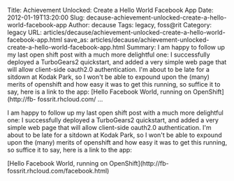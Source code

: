 Title: Achievement Unlocked: Create a Hello World Facebook App
Date: 2012-01-19T13:20:00
Slug: decause-achievement-unlocked-create-a-hello-world-facebook-app
Author: decause
Tags: legacy, foss@rit
Category: legacy
URL: articles/decause/achievement-unlocked-create-a-hello-world-facebook-app.html
save_as: articles/decause/achievement-unlocked-create-a-hello-world-facebook-app.html
Summary: I am happy to follow up my last open shift post with a much more delightful one: I successfully deployed a TurboGears2 quickstart, and added a very simple web page that will allow client-side oauth2.0 authentication. I'm about to be late for a sitdown at Kodak Park, so I won't be able to expound upon the (many) merits of openshift and how easy it was to get this running, so suffice it to say, here is a link to the app:  [Hello Facebook World, running on OpenShift](http://fb- fossrit.rhcloud.com/ ... 

I am happy to follow up my last open shift post with a much more delightful
one: I successfully deployed a TurboGears2 quickstart, and added a very simple
web page that will allow client-side oauth2.0 authentication. I'm about to be
late for a sitdown at Kodak Park, so I won't be able to expound upon the
(many) merits of openshift and how easy it was to get this running, so suffice
it to say, here is a link to the app:

[Hello Facebook World, running on OpenShift](http://fb-
fossrit.rhcloud.com/facebook.html)


